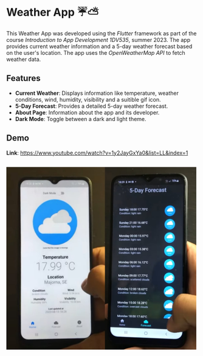 # Weather App  ☔⛅

This Weather App was developed using the <em>Flutter</em> framework as part of the course <em>Introduction to App Development 1DV535</em>, summer 2023. The app provides current weather information and a 5-day weather forecast based on the user's location. The app uses the <em>OpenWeatherMap API</em> to fetch weather data.

## Features
- **Current Weather**: Displays information like temperature, weather conditions, wind, humidity, visibility and a suitible gif icon.
- **5-Day Forecast**: Provides a detailed 5-day weather forecast.
- **About Page**: Information about the app and its developer.
- **Dark Mode**: Toggle between a dark and light theme.


## Demo

**Link**: https://www.youtube.com/watch?v=1y2JayGxYa0&list=LL&index=1
## 
<img src="demo.jpg" alt="demo" width="500"/>
